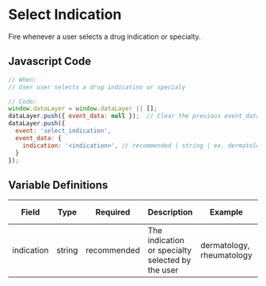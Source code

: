 # Select Indication

Fire whenever a user selects a drug indication or specialty.

## Javascript Code

```js
// When:
// User user selects a drug indicatino or specialy

// Code:
window.dataLayer = window.dataLayer || [];
dataLayer.push({ event_data: null });  // Clear the previous event_data object.
dataLayer.push({
  event: 'select_indication',
  event_data: {
    indication: '<indication>', // recommended | string | ex. dermatology, rheumatology	
  }
});
```

## Variable Definitions

|Field|Type|Required|Description|Example|Pattern|Min Length|Max Length|Minimum|Maximum|Multiple Of|
| --- | --- | --- | --- | --- | --- | --- | --- | --- | --- | --- |
|indication|string|recommended|The indication or specialty selected by the user|dermatology, rheumatology|
